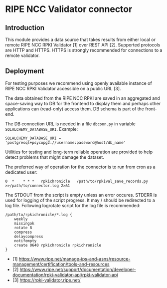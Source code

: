 # RIPE NCC Validator connector

## Introduction
This module provides a data source that takes results from either local or remote RIPE NCC
RPKI Validator [1] over REST API [2]. Supported protocols are HTTP and HTTPS. HTTPS is
strongly recommended for connections to a remote validator.

## Deployment
For testing purposes we recommend using openly available instance of RIPE NCC RPKI Validator
accessible on a public URL [3].

The data obtained from the RIPE NCC RPKI are saved in an aggregated and space-saving way
to DB for the frontend to display them and perhaps other applications can (read-only) access
them. DB schema is part of the front-end.

The DB connection URL is needed in a file `dbconn.py` in variable `SQLALCHEMY_DATABASE_URI`.
Example:

```
SQLALCHEMY_DATABASE_URI = 'postgresql+psycopg2://username:password@host/db_name'
```

Utilities for testing and long-term reliable operation are provided to help detect problems
that might damage the dataset.

The preferred way of operation for the connector is to run from cron as a dedicated user:

```
0  *	* * *	rpkichronicle	/path/to/rpkival_save_records.py >>/path/to/connector.log 2>&1

```

The STDOUT from the script is empty unless an error occures. STDERR is used for logging
of the script progress. It may / should be redirected to a log file. Following logrotate
script for the log file is recommended:

```
/path/to/rpkichronicle/*.log {
	weekly
	missingok
	rotate 8
	compress
	delaycompress
	notifempty
	create 0640 rpkichronicle rpkichronicle
}
```

* [1] https://www.ripe.net/manage-ips-and-asns/resource-management/certification/tools-and-resources
* [2] https://www.ripe.net/support/documentation/developer-documentation/rpki-validator-api/rpki-validator-api
* [3] https://rpki-validator.ripe.net/
